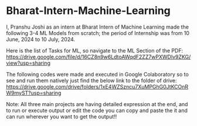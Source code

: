 # Bharat-Intern-Machine-Learning

I, Pranshu Joshi as an intern at Bharat Intern of Machine Learning made the following 3-4 ML Models from scratch; the period of Internship was from 10 June, 2024 to 10 July, 2024.

Here is the list of Tasks for ML, so navigate to the ML Section of the PDF: https://drive.google.com/file/d/16CZ8n9w6LdtoAWqdF2ZZ7wPXWDlv9ZKG/view?usp=sharing

The following codes were made and executed in Google Colaboratory so to see and run them natively just find the below link to the folder of drive: https://drive.google.com/drive/folders/1xE4WZSzncu7XuMPGhG0JtKCOnRW9myST?usp=sharing

Note: All three main projects are having detailed expression at the end, and to run or execute output or edit the code you can copy and paste the it and can run wherever you want to get the output!!
